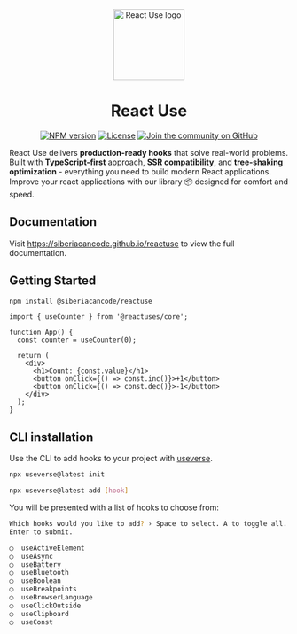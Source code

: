 <div align="center">
  <a href="https://reactuse.dev">
    <picture>
      <img alt="React Use logo" src="https://siberiacancode.github.io/reactuse/logo.svg" height="128">
    </picture>
  </a>
  <h1>React Use</h1>

<a href="https://www.npmjs.com/package/@siberiacancode/reactuse"><img alt="NPM version" src="https://img.shields.io/npm/v/@reactuses/core.svg?style=for-the-badge&labelColor=000000"></a>
<a href="https://github.com/siberiacancode/reactuse/blob/main/LICENSE"><img alt="License" src="https://img.shields.io/npm/l/@reactuses/core.svg?style=for-the-badge&labelColor=000000"></a>
<a href="https://github.com/siberiacancode/reactuse/discussions"><img alt="Join the community on GitHub" src="https://img.shields.io/badge/Join%20the%20community-blueviolet.svg?style=for-the-badge&logo=React&labelColor=000000&logoWidth=20"></a>

</div>

React Use delivers **production-ready hooks** that solve real-world problems. Built with **TypeScript-first** approach, **SSR compatibility**, and **tree-shaking optimization** - everything you need to build modern React applications. Improve your react applications with our library 📦 designed for comfort and speed.

## Documentation

Visit https://siberiacancode.github.io/reactuse to view the full documentation.

## Getting Started

```bash
npm install @siberiacancode/reactuse
```

```tsx
import { useCounter } from '@reactuses/core';

function App() {
  const counter = useCounter(0);

  return (
    <div>
      <h1>Count: {const.value}</h1>
      <button onClick={() => const.inc()}>+1</button>
      <button onClick={() => const.dec()}>-1</button>
    </div>
  );
}
```

## CLI installation

Use the CLI to add hooks to your project with [useverse](https://www.npmjs.com/package/useverse).

```bash
npx useverse@latest init
```

```bash
npx useverse@latest add [hook]
```

You will be presented with a list of hooks to choose from:

```bash
Which hooks would you like to add? › Space to select. A to toggle all.
Enter to submit.

◯  useActiveElement
◯  useAsync
◯  useBattery
◯  useBluetooth
◯  useBoolean
◯  useBreakpoints
◯  useBrowserLanguage
◯  useClickOutside
◯  useClipboard
◯  useConst
```
